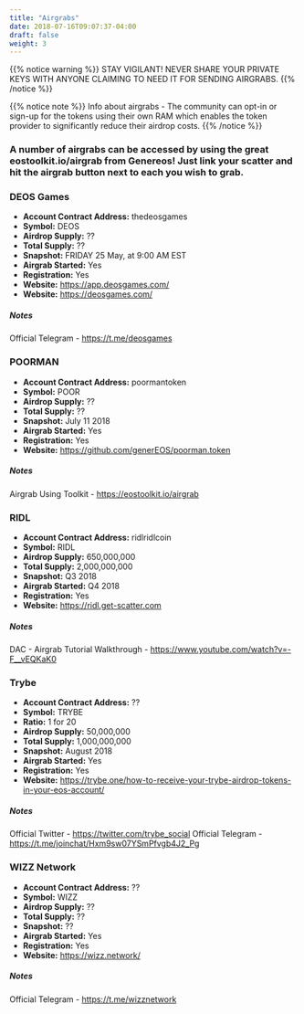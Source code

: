 ```yaml
---
title: "Airgrabs"
date: 2018-07-16T09:07:37-04:00
draft: false
weight: 3
---
```


{{% notice warning %}}
STAY VIGILANT! NEVER SHARE YOUR PRIVATE KEYS WITH ANYONE CLAIMING TO NEED IT FOR SENDING AIRGRABS. 
{{% /notice %}}

{{% notice note %}}
Info about airgrabs - 
The community can opt-in or sign-up for the tokens using their own RAM which enables the token provider to significantly reduce their airdrop costs. 
{{% /notice %}}

### A number of airgrabs can be accessed by using the great eostoolkit.io/airgrab from Genereos! Just link your scatter and hit the airgrab button next to each you wish to grab. 

### DEOS Games

 * __Account Contract Address:__ thedeosgames
 * __Symbol:__ DEOS
 * __Airdrop Supply:__ ??
 * __Total Supply:__ ??
 * __Snapshot:__ FRIDAY 25 May, at 9:00 AM EST
 * __Airgrab Started:__ Yes
 * __Registration:__ Yes
 * __Website:__ https://app.deosgames.com/
 * __Website:__ https://deosgames.com/
 
##### Notes
Official Telegram - https://t.me/deosgames



### POORMAN 

 * __Account Contract Address:__ poormantoken
 * __Symbol:__ POOR
 * __Airdrop Supply:__ ??
 * __Total Supply:__ ??
 * __Snapshot:__ July 11 2018
 * __Airgrab Started:__ Yes
 * __Registration:__ Yes
 * __Website:__ https://github.com/generEOS/poorman.token
 
##### Notes
Airgrab Using Toolkit - https://eostoolkit.io/airgrab


### RIDL

 * __Account Contract Address:__ ridlridlcoin
 * __Symbol:__ RIDL
 * __Airdrop Supply:__ 650,000,000
 * __Total Supply:__ 2,000,000,000
 * __Snapshot:__ Q3 2018
 * __Airgrab Started:__ Q4 2018
 * __Registration:__ Yes
 * __Website:__ https://ridl.get-scatter.com
 
##### Notes
DAC - 
Airgrab Tutorial Walkthrough - https://www.youtube.com/watch?v=-F__vEQKaK0

### Trybe
 * __Account Contract Address:__ ??
 * __Symbol:__ TRYBE
 * __Ratio:__ 1 for 20
 * __Airdrop Supply:__ 50,000,000
 * __Total Supply:__ 1,000,000,000
 * __Snapshot:__ August 2018	
 * __Airgrab Started:__ Yes
 * __Registration:__ Yes
 * __Website:__ https://trybe.one/how-to-receive-your-trybe-airdrop-tokens-in-your-eos-account/
 
##### Notes
Official Twitter - https://twitter.com/trybe_social
Official Telegram - https://t.me/joinchat/Hxm9sw07YSmPfvgb4J2_Pg

### WIZZ Network

 * __Account Contract Address:__ ??
 * __Symbol:__ WIZZ
 * __Airdrop Supply:__ ??
 * __Total Supply:__ ??
 * __Snapshot:__ ??
 * __Airgrab Started:__ Yes
 * __Registration:__ Yes
 * __Website:__ https://wizz.network/
 
##### Notes
Official Telegram - https://t.me/wizznetwork


 
